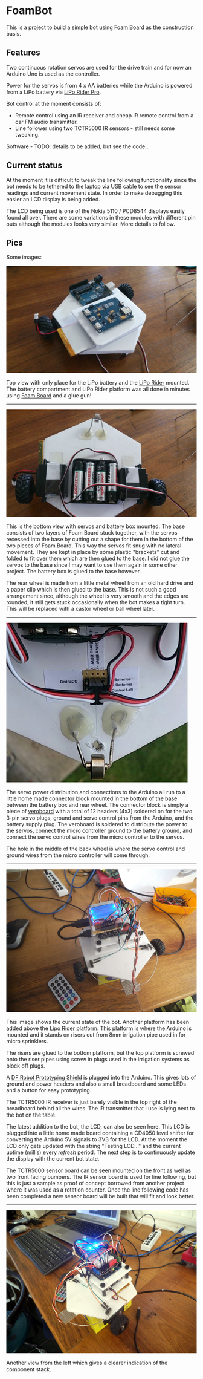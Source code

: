 FoamBot
=======

This is a project to build a simple bot using [Foam Board][1] as the
construction basis.

Features
--------
Two continuous rotation servos are used for the drive train and for now an
Arduino Uno is used as the controller.

Power for the servos is from 4 x AA batteries while the Arduino is powered from
a LiPo battery via [LiPo Rider Pro][2].

Bot control at the moment consists of:
* Remote control using an IR receiver and cheap IR remote control from a car FM
  audio transmitter.
* Line follower using two TCTR5000 IR sensors - still needs some tweaking.

Software - TODO: details to be added, but see the code...

Current status
--------------
At the moment it is difficult to tweak the line following functionality since
the bot needs to be tethered to the laptop via USB cable to see the sensor
readings and current movement state. In order to make debugging this easier an
LCD display is being added.

The LCD being used is one of the Nokia 5110 / PCD8544 displays easily found all
over. There are some variations in these modules with different pin outs although
the modules looks very similar. More details to follow.

Pics
----
Some images:

![Top view - 1st phase](pics/TopViewFirstPhase.jpg)

Top view with only place for the LiPo battery and the [LiPo Rider][2] mounted.
The battery compartment and LiPo Rider platform was all done in minutes using
[Foam Board][1] and a glue gun!

-----
![Bottom view - 1st phase](pics/BottomViewFirstPhase.jpg)

This is the bottom view with servos and battery box mounted. The base consists
of two layers of Foam Board stuck together, with the servos recessed into the
base by cutting out a shape for them in the bottom of the two pieces of Foam
Board. This way the servos fit snug with no lateral movement. They are kept in
place by some plastic "brackets" cut and folded to fit over them which are then
glued to the base. I did not glue the servos to the base since I may want to use
them again in some other project. The battery box is glued to the base however.

The rear wheel is made from a little metal wheel from an old hard drive and a
paper clip which is then glued to the base. This is not such a good arrangement
since, although the wheel is very smooth and the edges are rounded, it still
gets stuck occasionally when the bot makes a tight turn. This will be replaced
with a castor wheel or ball wheel later.

-----
![Bottom connectors](pics/BottomConnectors.jpg)

The servo power distribution and connections to the Arduino all run to a little
home made connector block mounted in the bottom of the base between the battery
box and rear wheel. The connector block is simply a piece of [veroboard][3]
with a total of 12 headers (4x3) soldered on for the two 3-pin servo plugs,
ground and servo control pins from the Arduino, and the battery supply plug. The
veroboard is soldered to distribute the power to the servos, connect the
micro controller ground to the battery ground, and connect the servo control
wires from the micro controller to the servos.

The hole in the middle of the back wheel is where the servo control and ground
wires from the micro controller will come through.

-----
![Testing the LCD](pics/TestingLCD.jpg)

This image shows the current state of the bot. Another platform has been added
above the [Lipo Rider][2] platform. This platform is where the Arduino is
mounted and it stands on risers cut from 8mm irrigation pipe used in for micro
sprinklers.

The risers are glued to the bottom platform, but the top platform is screwed
onto the riser pipes using screw in plugs used in the irrigation systems as
block off plugs.

A [DF Robot Prototyping Shield][4] is plugged into the Arduino. This gives lots
of ground and power headers and also a small breadboard and some LEDs and a
button for easy prototyping.

The TCTR5000 IR receiver is just barely visible in the top right of the
breadboard behind all the wires. The IR transmitter that I use is lying next to
the bot on the table.

The latest addition to the bot, the LCD, can also be seen here. This LCD is
plugged into a little home made board containing a CD4050 level shifter for
converting the Arduino 5V signals to 3V3 for the LCD. At the moment the LCD only
gets updated with the string "Testing LCD..." and the current uptime (millis)
every _refresh_ period. The next step is to continuously update the display with
the current bot state.

The TCTR5000 sensor board can be seen mounted on the front as well as two front
facing bumpers. The IR sensor board is used for line following, but this is just
a sample as proof of concept borrowed from another project where it was used as
a rotation counter. Once the line following code has been completed a new sensor
board will be built that will fit and look better.

-----
![Left view with LCD](pics/LeftViewLCD.jpg)

Another view from the left which gives a clearer indication of the component
stack.

[1]: http://en.wikipedia.org/wiki/Foamcore
[2]: http://www.seeedstudio.com/wiki/index.php?title=Lipo_Rider_Pro
[3]: http://en.wikipedia.org/wiki/Veroboard
[4]: http://www.dfrobot.com/wiki/index.php/Prototyping_Shield_For_Arduino_%28SKU:_DFR0019%29

